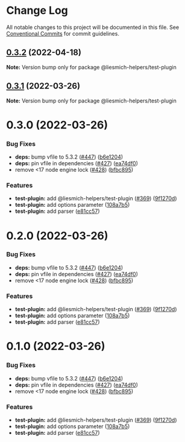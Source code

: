 # Change Log

All notable changes to this project will be documented in this file.
See [Conventional Commits](https://conventionalcommits.org) for commit guidelines.

## [0.3.2](https://github.com/liesmich/liesmich/compare/v0.3.0...v0.3.2) (2022-04-18)

**Note:** Version bump only for package @liesmich-helpers/test-plugin





## [0.3.1](https://github.com/liesmich/liesmich/compare/v0.3.0...v0.3.1) (2022-03-26)

**Note:** Version bump only for package @liesmich-helpers/test-plugin





# 0.3.0 (2022-03-26)


### Bug Fixes

* **deps:** bump vfile to 5.3.2 ([#447](https://github.com/liesmich/liesmich/issues/447)) ([b6e1204](https://github.com/liesmich/liesmich/commit/b6e12041bd9da3e53443d272f6f3f3f4c375f017))
* **deps:** pin vfile in dependencies ([#427](https://github.com/liesmich/liesmich/issues/427)) ([ea74df0](https://github.com/liesmich/liesmich/commit/ea74df0809587f6a806d9eb48a162cce1025ce4d))
* remove <17 node engine lock ([#428](https://github.com/liesmich/liesmich/issues/428)) ([bfbc895](https://github.com/liesmich/liesmich/commit/bfbc8955143649b2165e6fd1e607585afc3c52ae))


### Features

* **test-plugin:** add @liesmich-helpers/test-plugin ([#369](https://github.com/liesmich/liesmich/issues/369)) ([9f1270d](https://github.com/liesmich/liesmich/commit/9f1270d6109104844e075b51c2e245518e65ebc2))
* **test-plugin:** add options parameter ([108a7b5](https://github.com/liesmich/liesmich/commit/108a7b5bceae1af8077dd654e59e34f847ecc5ed))
* **test-plugin:** add parser ([e81cc57](https://github.com/liesmich/liesmich/commit/e81cc578600e9a158651a433ef4bd378feeca208))





# 0.2.0 (2022-03-26)


### Bug Fixes

* **deps:** bump vfile to 5.3.2 ([#447](https://github.com/liesmich/liesmich/issues/447)) ([b6e1204](https://github.com/liesmich/liesmich/commit/b6e12041bd9da3e53443d272f6f3f3f4c375f017))
* **deps:** pin vfile in dependencies ([#427](https://github.com/liesmich/liesmich/issues/427)) ([ea74df0](https://github.com/liesmich/liesmich/commit/ea74df0809587f6a806d9eb48a162cce1025ce4d))
* remove <17 node engine lock ([#428](https://github.com/liesmich/liesmich/issues/428)) ([bfbc895](https://github.com/liesmich/liesmich/commit/bfbc8955143649b2165e6fd1e607585afc3c52ae))


### Features

* **test-plugin:** add @liesmich-helpers/test-plugin ([#369](https://github.com/liesmich/liesmich/issues/369)) ([9f1270d](https://github.com/liesmich/liesmich/commit/9f1270d6109104844e075b51c2e245518e65ebc2))
* **test-plugin:** add options parameter ([108a7b5](https://github.com/liesmich/liesmich/commit/108a7b5bceae1af8077dd654e59e34f847ecc5ed))
* **test-plugin:** add parser ([e81cc57](https://github.com/liesmich/liesmich/commit/e81cc578600e9a158651a433ef4bd378feeca208))





# 0.1.0 (2022-03-26)


### Bug Fixes

* **deps:** bump vfile to 5.3.2 ([#447](https://github.com/liesmich/liesmich/issues/447)) ([b6e1204](https://github.com/liesmich/liesmich/commit/b6e12041bd9da3e53443d272f6f3f3f4c375f017))
* **deps:** pin vfile in dependencies ([#427](https://github.com/liesmich/liesmich/issues/427)) ([ea74df0](https://github.com/liesmich/liesmich/commit/ea74df0809587f6a806d9eb48a162cce1025ce4d))
* remove <17 node engine lock ([#428](https://github.com/liesmich/liesmich/issues/428)) ([bfbc895](https://github.com/liesmich/liesmich/commit/bfbc8955143649b2165e6fd1e607585afc3c52ae))


### Features

* **test-plugin:** add @liesmich-helpers/test-plugin ([#369](https://github.com/liesmich/liesmich/issues/369)) ([9f1270d](https://github.com/liesmich/liesmich/commit/9f1270d6109104844e075b51c2e245518e65ebc2))
* **test-plugin:** add options parameter ([108a7b5](https://github.com/liesmich/liesmich/commit/108a7b5bceae1af8077dd654e59e34f847ecc5ed))
* **test-plugin:** add parser ([e81cc57](https://github.com/liesmich/liesmich/commit/e81cc578600e9a158651a433ef4bd378feeca208))
